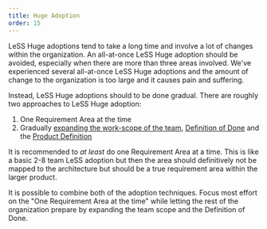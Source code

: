 ```yaml
---
title: Huge Adoption
order: 15
---
```


LeSS Huge adoptions tend to take a long time and involve a lot of changes within the organization. An all-at-once LeSS Huge adoption should be avoided, especially when there are more than three areas involved. We've experienced several all-at-once LeSS Huge adoptions and the amount of change to the organization is too large and it causes pain and suffering.

Instead, LeSS Huge adoptions should to be done gradual. There are roughly two approaches to LeSS Huge adoption:

1) One Requirement Area at the time
2) Gradually [expanding the work-scope of the team](/less/adoption/feature-team-adoption_map.html), [Definition of Done](/less/framework/definition-of-done.html) and the [Product Definition](/less/framework/product.html)

It is recommended to *at least* do one Requirement Area at a time. This is like a basic 2-8 team LeSS adoption but then the area should definitively not be mapped to the architecture but should be a true requirement area within the larger product.

It is possible to combine both of the adoption techniques. Focus most effort on the "One Requirement Area at the time" while letting the rest of the organization prepare by expanding the team scope and the Definition of Done.
